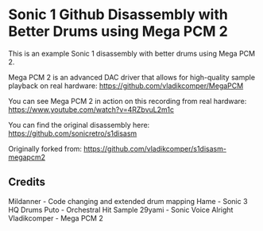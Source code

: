 
# Sonic 1 Github Disassembly with Better Drums using Mega PCM 2

This is an example Sonic 1 disassembly with better drums using Mega PCM 2.

Mega PCM 2 is an advanced DAC driver that allows for high-quality sample playback on real hardware: https://github.com/vladikcomper/MegaPCM

You can see Mega PCM 2 in action on this recording from real hardware: https://www.youtube.com/watch?v=4RZbvuL2m1c

You can find the original disassembly here: https://github.com/sonicretro/s1disasm

Originally forked from: https://github.com/vladikcomper/s1disasm-megapcm2

## Credits
Mildanner - Code changing and extended drum mapping
Hame - Sonic 3 HQ Drums
Puto - Orchestral Hit Sample
29yami - Sonic Voice Alright
Vladikcomper - Mega PCM 2

